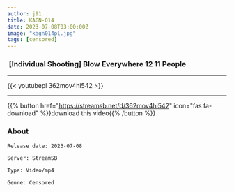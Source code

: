 ```yaml
---
author: j91
title: KAGN-014
date: 2023-07-08T03:00:00Z
image: "kagn014pl.jpg"
tags: [censored]
---
```


###  [Individual Shooting] Blow Everywhere 12 11 People
___

{{< youtubepl 362mov4hi542 >}}
___

{{% button href="https://streamsb.net/d/362mov4hi542" icon="fas fa-download" %}}download this video{{% /button %}}
### About

`Release date: 2023-07-08`

`Server: StreamSB`

`Type: Video/mp4`

`Genre:	Censored`